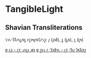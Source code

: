# TangibleLight

## Shavian Transliterations

𐑯𐑪𐑯-𐑕𐑑𐑨𐑯𐑛𐑼𐑛 𐑩𐑚𐑮𐑰𐑝𐑦𐑱𐑖𐑩𐑯𐑟: 𐑢 (𐑢𐑦𐑔), 𐑛 (𐑛𐑵), 𐑚 (𐑚𐑰)

[𐑞 𐑧𐑜 - 𐑚𐑲 ·𐑨𐑯𐑛𐑦 𐑢𐑽](./egg.md)
[𐑞 𐑟𐑧𐑯 𐑝 ·𐑐𐑲𐑔𐑪𐑯 - 𐑚𐑲 ·𐑑𐑦𐑥 𐑐𐑰𐑑𐑼𐑟](./zen.md)
